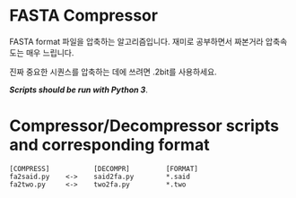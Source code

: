 # FASTA Compressor

FASTA format 파일을 압축하는 알고리즘입니다. 재미로 공부하면서 짜본거라 압축속도는 매우 느립니다.

진짜 중요한 시퀀스를 압축하는 데에 쓰려면 .2bit를 사용하세요.

***Scripts should be run with Python 3***. 


# Compressor/Decompressor scripts and corresponding format

```
[COMPRESS]           [DECOMPR]         [FORMAT]
fa2said.py    <->    said2fa.py        *.said
fa2two.py     <->    two2fa.py         *.two
```
